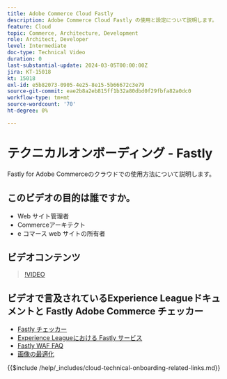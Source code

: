 ```yaml
---
title: Adobe Commerce Cloud Fastly
description: Adobe Commerce Cloud Fastly の使用と設定について説明します。
feature: Cloud
topic: Commerce, Architecture, Development
role: Architect, Developer
level: Intermediate
doc-type: Technical Video
duration: 0
last-substantial-update: 2024-03-05T00:00:00Z
jira: KT-15018
kt: 15018
exl-id: e5b82073-0905-4e25-8e15-5b66672c3e79
source-git-commit: eae2b8a2eb815ff1b32a80dbd0f29fbfa82a0dc0
workflow-type: tm+mt
source-wordcount: '70'
ht-degree: 0%

---
```


# テクニカルオンボーディング - Fastly

Fastly for Adobe Commerceのクラウドでの使用方法について説明します。

## このビデオの目的は誰ですか。

- Web サイト管理者
- Commerceアーキテクト
- e コマース web サイトの所有者

## ビデオコンテンツ

>[!VIDEO](https://video.tv.adobe.com/v/3427695?learn=on)

## ビデオで言及されているExperience Leagueドキュメントと Fastly Adobe Commerce チェッカー

- [Fastly チェッカー](https://adobe-commerce-tester.freetls.fastly.net/adobe-commerce-tester/)
- [Experience Leagueにおける Fastly サービス](https://experienceleague.adobe.com/docs/commerce-cloud-service/user-guide/cdn/fastly.html)
- [Fastly WAF FAQ](https://experienceleague.adobe.com/docs/commerce-knowledge-base/kb/faq/web-application-firewall-waf-powered-by-fastly-the-faq.html)
- [画像の最適化](https://experienceleague.adobe.com/docs/commerce-operations/implementation-playbook/best-practices/development/image-optimization.html)

{{$include /help/_includes/cloud-technical-onboarding-related-links.md}}
